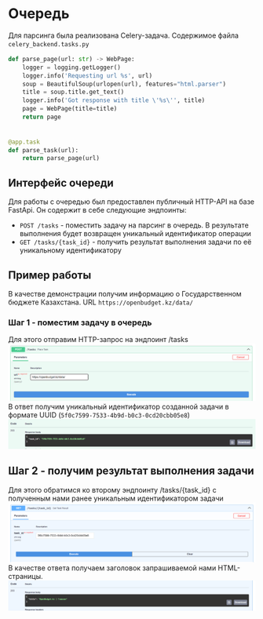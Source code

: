 # Очередь
Для парсинга была реализована Celery-задача.
Содержимое файла `celery_backend.tasks.py`
```python
def parse_page(url: str) -> WebPage:
    logger = logging.getLogger()
    logger.info('Requesting url %s', url)
    soup = BeautifulSoup(urlopen(url), features="html.parser")
    title = soup.title.get_text()
    logger.info('Got response with title \'%s\'', title)
    page = WebPage(title=title)
    return page


@app.task
def parse_task(url):
    return parse_page(url)
```

## Интерфейс очереди
Для работы с очередью был предоставлен публичный HTTP-API на базе FastApi.
Он содержит в себе следующие эндпоинты:
- `POST /tasks` - поместить задачу на парсинг в очередь. В результате выполнения будет возвращен уникальный идентификатор операции
- `GET /tasks/{task_id}` - получить результат выполнения задачи по её уникальному идентификатору

## Пример работы
В качестве демонстрации получим информацию о Государственном бюджете Казахстана.
URL `https://openbudget.kz/data/`

### Шаг 1 - поместим задачу в очередь
Для этого отправим HTTP-запрос на эндпоинт /tasks
![img.png](img.png)
В ответ получим уникальный идентификатор созданной задачи в формате UUID (`5f0c7599-7533-4b9d-b0c3-0cd20cbb05e8`)
![img_1.png](img_1.png)
## Шаг 2 - получим результат выполнения задачи
Для этого обратимся ко второму эндпоинту /tasks/{task_id} с полученным нами ранее уникальным идентификатором задачи
![img_2.png](img_2.png)
В качестве ответа получаем заголовок запрашиваемой нами HTML-страницы.
![img_3.png](img_3.png)